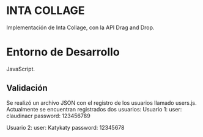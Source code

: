 # INTA COLLAGE

Implementación de Inta Collage, con la API Drag and Drop.

# Entorno de Desarrollo

JavaScript.

## Validación
Se realizó un archivo JSON con el registro de los usuarios llamado users.js. 
Actualmente se encuentran registrados dos usuarios:
Usuario 1:
user: claudinacr
password: 123456789

Usuario 2:
user: Katykaty
password: 12345678
